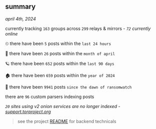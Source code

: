 
## summary
_april 4th, 2024_

currently tracking `163` groups across `299` relays & mirrors - _`72` currently online_

⏲ there have been `5` posts within the `last 24 hours`

🦈 there have been `26` posts within the `month of april`

🪐 there have been `652` posts within the `last 90 days`

🏚 there have been `659` posts within the `year of 2024`

🦕 there have been `9941` posts `since the dawn of ransomwatch`

there are `96` custom parsers indexing posts

_`20` sites using v2 onion services are no longer indexed - [support.torproject.org](https://support.torproject.org/onionservices/v2-deprecation/)_

> see the project [README](https://github.com/joshhighet/ransomwatch#ransomwatch--) for backend technicals
